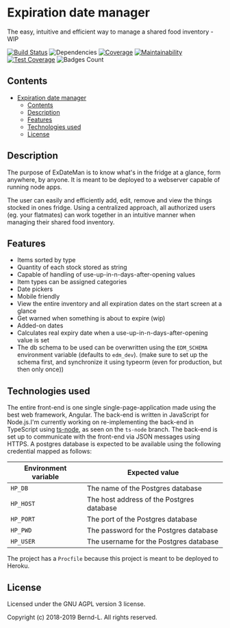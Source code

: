 # Expiration date manager

The easy, intuitive and efficient way to manage a shared food inventory - WIP

[![Build Status](https://travis-ci.com/Bernd-L/exDateMan.svg?branch=master)](https://travis-ci.com/Bernd-L/exDateMan) ![Dependencies](https://img.shields.io/librariesio/github/Bernd-L/exDateMan.svg) [![Coverage](https://img.shields.io/codeclimate/coverage/Bernd-L/exDateMan.svg)](https://coveralls.io/repos/github/Bernd-L/exDateMan/badge.svg?branch=master) [![Maintainability](https://api.codeclimate.com/v1/badges/31fda3a4f5da42590f46/maintainability)](https://codeclimate.com/github/Bernd-L/exDateMan/maintainability) [![Test Coverage](https://api.codeclimate.com/v1/badges/31fda3a4f5da42590f46/test_coverage)](https://codeclimate.com/github/Bernd-L/exDateMan/test_coverage) ![Badges Count](https://img.shields.io/badge/badges-not%20enough-orange.svg)

## Contents

- [Expiration date manager](#Expiration-date-manager)
  - [Contents](#Contents)
  - [Description](#Description)
  - [Features](#Features)
  - [Technologies used](#Technologies-used)
  - [License](#License)

## Description

The purpose of ExDateMan is to know what's in the fridge at a glance, form anywhere, by anyone. It is meant to be deployed to a webserver capable of running node apps.

The user can easily and efficiently add, edit, remove and view the things stocked in ones fridge.
Using a centralized approach, all authorized users (eg. your flatmates) can work together in an intuitive manner when managing their shared food inventory.

## Features

- Items sorted by type
- Quantity of each stock stored as string
- Capable of handling of use-up-in-n-days-after-opening values
- Item types can be assigned categories
- Date pickers
- Mobile friendly
- View the entire inventory and all expiration dates on the start screen at a glance
- Get warned when something is about to expire (wip)
- Added-on dates
- Calculates real expiry date when a use-up-in-n-days-after-opening value is set
- The db schema to be used can be overwritten using the `EDM_SCHEMA` environment variable (defaults to `edm_dev`). (make sure to set up the schema first, and synchronize it using typeorm (even for production, but then only once))

## Technologies used

The entire front-end is one single single-page-application made using the best web framework, Angular.
The back-end is written in JavaScript for Node.js.I'm currently working on re-implementing the back-end in TypeScript using [ts-node](https://github.com/TypeStrong/ts-node), as seen on the `ts-node` branch.
The back-end is set up to communicate with the front-end via JSON messages using HTTPS. A postgres database is expected to be available using the following credential mapped as follows:

| Environment variable | Expected value                            |
| -------------------- | ----------------------------------------- |
| `HP_DB`              | The name of the Postgres database         |
| `HP_HOST`            | The host address of the Postgres database |
| `HP_PORT`            | The port of the Postgres database         |
| `HP_PWD`             | The password for the Postgres database    |
| `HP_USER`            | The username for the Postgres database    |

The project has a `Procfile` because this project is meant to be deployed to Heroku.

## License

Licensed under the GNU AGPL version 3 license.

Copyright (c) 2018-2019 Bernd-L.
All rights reserved.
